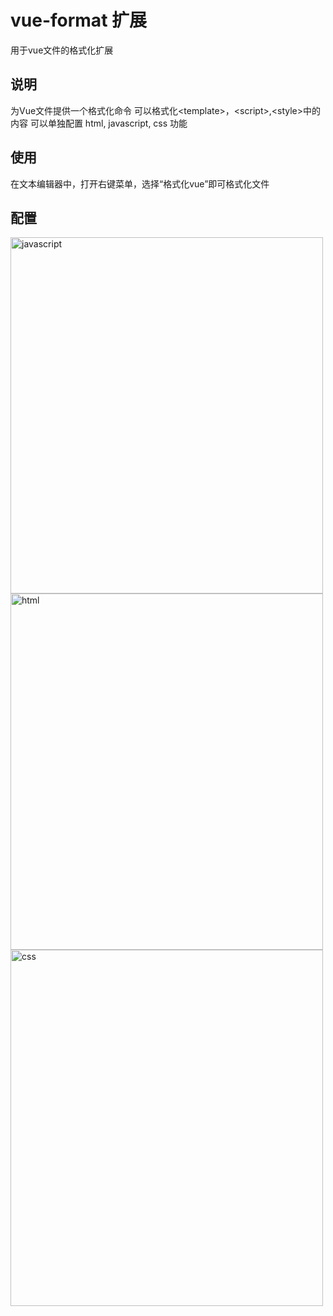 # vue-format 扩展

用于vue文件的格式化扩展

## 说明

为Vue文件提供一个格式化命令
可以格式化\<template>，\<script>,\<style>中的内容
可以单独配置 html, javascript, css 功能

## 使用

在文本编辑器中，打开右键菜单，选择“格式化vue”即可格式化文件

## 配置

<img src='https://i.postimg.cc/LsNz9bGf/javascript.png' alt='javascript' width="500px" height="570px"/>

<img src='https://i.postimg.cc/SQD1jZby/html.png' alt='html' width="500px" height="570px"/>

<img src='https://i.postimg.cc/Y0h6vzQ9/css.png' alt='css' width="500px" height="570px"/>